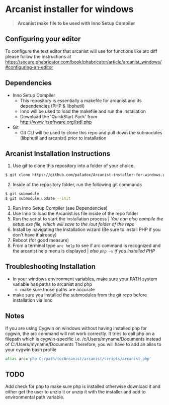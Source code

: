 
# Arcanist installer for windows
> **Arcanist make file to be used with Inno Setup Compiler**

## Configuring your editor
  To configure the text editor that arcanist will use for functions like arc diff please follow the instructions at https://secure.phabricator.com/book/phabricator/article/arcanist_windows/#configuring-an-editor

## Dependencies
  + Inno Setup Compiler
    + This repository is essentially a makefile for arcanist and its dependencies (PHP & libphutil)
    + Inno will be used to load the makefile and run the installation
    + Download the 'QuickStart Pack' from http://www.jrsoftware.org/isdl.php
  + Git
    + Git CLI will be used to clone this repo and pull down the submodules (libphutil and arcanist) prior to installation

## Arcanist Installation Instructions
  1. Use git to clone this repository into a folder of your choice.
```sh
$ git clone https://github.com/paladox/Arcanist-installer-for-windows.git
```
  2. Inside of the repository folder, run the following git commands
 ```sh
$ git submodule
$ git submodule update --init
```
  3. Run Inno Setup Compiler (see Dependencies)
  4. Use Inno to load the Arcanist.iss file inside of the repo folder
  5. Run the script to start the installation process
    | *You can also compile the setup.exe file, which will save to the /out folder of the repo*
  6. Install by navigating the installation wizard (Be sure to install PHP if you don't have it already)
  7. Reboot (for good measure)
  8. From a terminal type ```arc help``` to see if arc command is recognized and the arcanist help menu is displayed
    | *also ```php -v``` if you installed PHP*

## Troubleshooting Installation
  + In your windows environment variables, make sure your PATH system variable has paths to arcanist and php
    + make sure those paths are accurate
  + make sure you installed the submodules from the git repo before installation via Inno


## Notes
  If you are using Cygwin on windows without having installed php for cygwin, the arc command will not work correctly.  It tries to call php on a filepath which is cygwin-specific i.e. /c/Users/myname/Documents instead of C:/Users/myname/Documents
  Therefore, you will have to add an alias to your cygwin bash profile
```sh
alias arc='php C:/path/to/Arcanist/arcanist/scripts/arcanist.php'
```

## TODO
  Add check for php to make sure php is installed otherwise download it and either get the user to unzip it or unzip it with the installer and add to environmental path variable.
